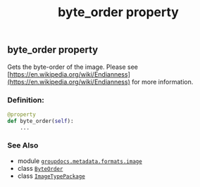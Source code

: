 ﻿---
title: byte_order property
second_title: GroupDocs.Metadata for Python via .NET API References
description: 
type: docs
url: /python-net/groupdocs.metadata.formats.image/imagetypepackage/byte_order/
is_root: false
weight: 100
---

## byte_order property


Gets the byte-order of the image.
Please see [https://en.wikipedia.org/wiki/Endianness](https://en.wikipedia.org/wiki/Endianness) for more information.
### Definition:
```python
@property
def byte_order(self):
    ...
```

### See Also
* module [`groupdocs.metadata.formats.image`](../../)
* class [`ByteOrder`](/metadata/python-net/groupdocs.metadata.common/byteorder)
* class [`ImageTypePackage`](/metadata/python-net/groupdocs.metadata.formats.image/imagetypepackage)
